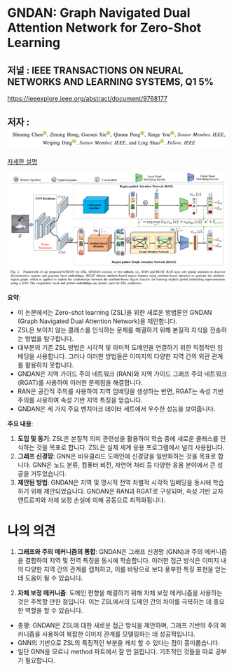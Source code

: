 # GNDAN: Graph Navigated Dual Attention Network for Zero-Shot Learning

## 저널 : IEEE TRANSACTIONS ON NEURAL NETWORKS AND LEARNING SYSTEMS, Q1 5%

https://ieeexplore.ieee.org/abstract/document/9768177

## 저자 : ![Alt text](image.png)

[자세한 설명](./GNDAN%20(2022).md)

![Alt text](image-2.png)

**요약**:
- 이 논문에서는 Zero-shot learning (ZSL)을 위한 새로운 방법론인 GNDAN (Graph Navigated Dual Attention Network)을 제안합니다.
- ZSL은 보이지 않는 클래스를 인식하는 문제를 해결하기 위해 본질적 지식을 전송하는 방법을 탐구합니다.
- 대부분의 기존 ZSL 방법은 시각적 및 의미적 도메인을 연결하기 위한 직접적인 임베딩을 사용합니다. 그러나 이러한 방법들은 이미지의 다양한 지역 간의 외관 관계를 활용하지 못합니다.
- GNDAN은 지역 가이드 주의 네트워크 (RAN)와 지역 가이드 그래프 주의 네트워크 (RGAT)를 사용하여 이러한 문제점을 해결합니다.
- RAN은 공간적 주의를 사용하여 지역 임베딩을 생성하는 반면, RGAT는 속성 기반 주의를 사용하여 속성 기반 지역 특징을 얻습니다.
- GNDAN은 세 가지 주요 벤치마크 데이터 세트에서 우수한 성능을 보여줍니다.

**주요 내용**:
1. **도입 및 동기**: ZSL은 본질적 의미 관련성을 활용하여 학습 중에 새로운 클래스를 인식하는 것을 목표로 합니다. ZSL은 실제 세계 응용 프로그램에서 널리 사용됩니다.
2. **그래프 신경망**: GNN은 비유클리드 도메인에 신경망을 일반화하는 것을 목표로 합니다. GNN은 노드 분류, 컴퓨터 비전, 자연어 처리 등 다양한 응용 분야에서 큰 성공을 거두었습니다.
3. **제안된 방법**: GNDAN은 지역 및 명시적 전역 차별적 시각적 임베딩을 동시에 학습하기 위해 제안되었습니다. GNDAN은 RAN과 RGAT로 구성되며, 속성 기반 교차 엔트로피와 자체 보정 손실에 의해 공동으로 최적화됩니다.

# 나의 의견

1. **그래프와 주의 메커니즘의 통합**: GNDAN은 그래프 신경망 (GNN)과 주의 메커니즘을 결합하여 지역 및 전역 특징을 동시에 학습합니다. 이러한 접근 방식은 이미지 내의 다양한 지역 간의 관계를 캡처하고, 이를 바탕으로 보다 풍부한 특징 표현을 얻는 데 도움이 될 수 있습니다.

2. **자체 보정 메커니즘**: 도메인 편향을 해결하기 위해 자체 보정 메커니즘을 사용하는 것은 주목할 만한 점입니다. 이는 ZSL에서의 도메인 간의 차이를 극복하는 데 중요한 역할을 할 수 있습니다.

- 총평: GNDAN은 ZSL에 대한 새로운 접근 방식을 제안하며, 그래프 기반의 주의 메커니즘을 사용하여 복잡한 이미지 관계를 모델링하는 데 성공적입니다.
- GNN의 기반으로 ZSL의 특징적인 부분을 캐치 할 수 있다는 점이 흥미롭습니다.
- 일단 GNN을 모르니 method 파트에서 잘 안 읽힙니다. 기초적인 것들을 따로 공부가 필요합니다.
